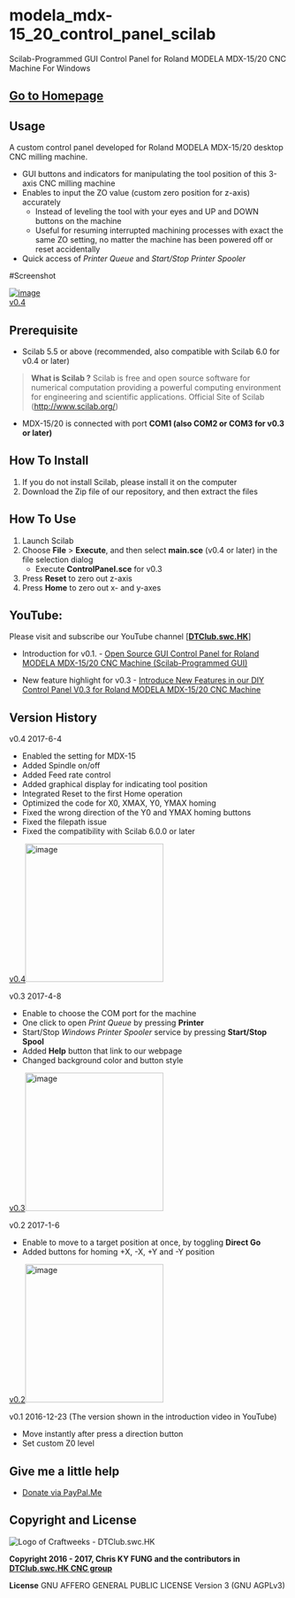 # modela_mdx-15_20_control_panel_scilab
Scilab-Programmed GUI Control Panel for Roland MODELA MDX-15/20 CNC Machine For Windows

## [Go to Homepage](https://craftweeks.github.io/modela_mdx-15_20_control_panel_scilab/)

## Usage
A custom control panel developed for Roland MODELA MDX-15/20 desktop CNC milling machine.
- GUI buttons and indicators for manipulating the tool position of this 3-axis CNC milling machine
- Enables to input the ZO value (custom zero position for z-axis) accurately
  * Instead of leveling the tool with your eyes and UP and DOWN buttons on the machine
  * Useful for resuming interrupted machining processes with exact the same ZO setting, no matter the machine has been powered off or reset accidentally 
- Quick access of *Printer Queue* and *Start/Stop Printer Spooler*
 
#Screenshot

<a href='https://kl7.info/img-59328e6e79dd9.html'><img src='https://kl7.info/thumb/59328e6e79dd9.png' alt='image'><br />v0.4</a>

## Prerequisite
* Scilab 5.5 or above (recommended, also compatible with Scilab 6.0 for v0.4 or later)
> **What is Scilab ?** 
> Scilab is free and open source software for numerical computation providing a powerful computing environment for engineering and scientific applications. Official Site of Scilab (http://www.scilab.org/)
* MDX-15/20 is connected with port **COM1 (also COM2 or COM3 for v0.3 or later)**

## How To Install
1. If you do not install Scilab, please install it on the computer
2. Download the Zip file of our repository, and then extract the files

## How To Use
1. Launch Scilab
2. Choose **File** > **Execute**, and then select **__main__.sce** (v0.4 or later) in the file selection dialog
	- Execute **ControlPanel.sce** for v0.3
3. Press **Reset** to zero out z-axis
4. Press **Home** to zero out x- and y-axes

## YouTube:
Please visit and subscribe our YouTube channel [**[DTClub.swc.HK](https://www.youtube.com/channel/UCGlT2itihZuRxMckNcfcA3A)**]

* Introduction for v0.1. - 
[Open Source GUI Control Panel for Roland MODELA MDX-15/20 CNC Machine (Scilab-Programmed GUI)](https://youtu.be/1qtFWHFQnls)

* New feature highlight for v0.3 - 
[Introduce New Features in our DIY Control Panel V0.3 for Roland MODELA MDX-15/20 CNC Machine](https://youtu.be/dMVLkgNrw48)

## Version History

v0.4 2017-6-4
- Enabled the setting for MDX-15
- Added Spindle on/off
- Added Feed rate control
- Added graphical display for indicating tool position
- Integrated Reset to the first Home operation
- Optimized the code for X0, XMAX, Y0, YMAX homing
- Fixed the wrong direction of the Y0 and YMAX homing buttons
- Fixed the filepath issue
- Fixed the compatibility with Scilab 6.0.0 or later

<a href='https://kl7.info/img-59328e6e79dd9.html'>v0.4<img src='https://kl7.info/thumb/59328e6e79dd9.png' alt='image'  width="250"></a>

v0.3 2017-4-8
- Enable to choose the COM port for the machine
- One click to open *Print Queue* by pressing **Printer**
- Start/Stop *Windows Printer Spooler* service by pressing **Start/Stop Spool**
- Added **Help** button that link to our webpage
- Changed background color and button style

<a href='https://kl7.info/img-58e88857deb42.html'>v0.3<img src='https://kl7.info/thumb/58e88857deb42.png' alt='image' width="250"></a>

v0.2 2017-1-6
- Enable to move to a target position at once, by toggling **Direct Go**
- Added buttons for homing +X, -X, +Y and -Y position

<a href='https://kl7.info/img-58f0e64bdbbe5.html'>v0.2<img src='https://101img.com/upload/small/2017/04/14/58f0e64bdbb42.png' alt='image' width="250"/></a>

v0.1 2016-12-23 (The version shown in the introduction video in YouTube)
- Move instantly after press a direction button
- Set custom Z0 level

## Give me a little help
- [Donate via PayPal.Me](https://www.paypal.me/chrisfungky/50)

## Copyright and License

![Logo of Craftweeks - DTClub.swc.HK](https://yt3.ggpht.com/-pWuRX2_jcLk/AAAAAAAAAAI/AAAAAAAAAAA/K3QMmnUWSf8/s100-c-k-no-mo-rj-c0xffffff/photo.jpg) 

**Copyright 2016 - 2017, Chris KY FUNG and the contributors in [DTClub.swc.HK CNC group](https://www.facebook.com/dtclubswchk/)**

**License** GNU AFFERO GENERAL PUBLIC LICENSE Version 3 (GNU AGPLv3)

